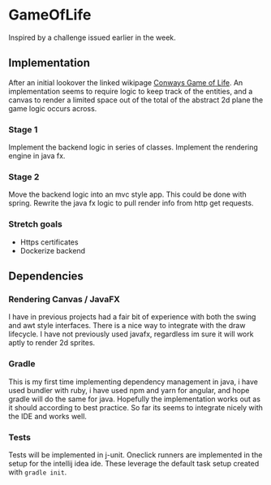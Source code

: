 # GameOfLife

Inspired by a challenge issued earlier in the week.

## Implementation

After an initial lookover the linked wikipage [Conways Game of Life](http://en.wikipedia.org/wiki/Conway's_Game_of_Life). An implementation
seems to require logic to keep track of the entities, and a canvas to render a limited space out of the total of the
abstract 2d plane the game logic occurs across.

### Stage 1

Implement the backend logic in series of classes.
Implement the rendering engine in java fx.

### Stage 2 

Move the backend logic into an mvc style app. This could be done with spring. 
Rewrite the java fx logic to pull render info from http get requests.

### Stretch goals

- Https certificates
- Dockerize backend

## Dependencies

### Rendering Canvas / JavaFX

I have in previous projects had a fair bit of experience with both the swing and awt style interfaces. There is a nice
way to integrate with the draw lifecycle. I have not previously used javafx, regardless im sure it will work aptly to
render 2d sprites.

### Gradle

This is my first time implementing dependency management in java, i have used bundler with ruby, i have used npm and
yarn for angular, and hope gradle will do the same for java. Hopefully the implementation works out as it should
according to best practice. So far its seems to integrate nicely with the IDE and works well.

### Tests

Tests will be implemented in j-unit. Oneclick runners are implemented in the setup for the intellij idea ide. These
leverage the default task setup created with `gradle init`.